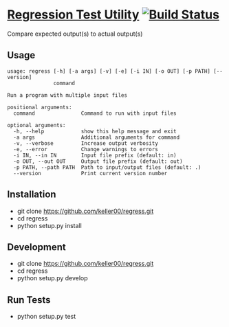 # [Regression Test Utility](https://en.wikipedia.org/wiki/Regression_testing "Regression Testing") [![Build Status](https://dev.azure.com/markoookeller/regress/_apis/build/status/keller00.regress?branchName=master)](https://dev.azure.com/markoookeller/regress/_build/latest?definitionId=1&branchName=master)
Compare expected output(s) to actual output(s)

## Usage
```
usage: regress [-h] [-a args] [-v] [-e] [-i IN] [-o OUT] [-p PATH] [--version]
               command

Run a program with multiple input files

positional arguments:
  command               Command to run with input files

optional arguments:
  -h, --help            show this help message and exit
  -a args               Additional arguments for command
  -v, --verbose         Increase output verbosity
  -e, --error           Change warnings to errors
  -i IN, --in IN        Input file prefix (default: in)
  -o OUT, --out OUT     Output file prefix (default: out)
  -p PATH, --path PATH  Path to input/output files (default: .)
  --version             Print current version number

```

## Installation
* git clone https://github.com/keller00/regress.git
* cd regress
* python setup.py install

## Development
* git clone https://github.com/keller00/regress.git
* cd regress
* python setup.py develop

## Run Tests
* python setup.py test
